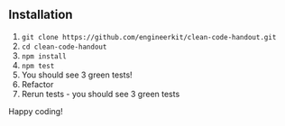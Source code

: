 ## Installation

1. `git clone https://github.com/engineerkit/clean-code-handout.git`
2. `cd clean-code-handout`
3. `npm install`
4. `npm test`
5. You should see 3 green tests!
6. Refactor
7. Rerun tests - you should see 3 green tests

Happy coding!